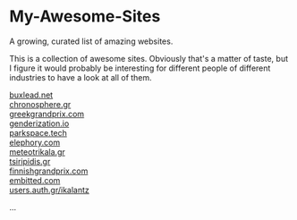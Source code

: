 # My-Awesome-Sites
A growing, curated list of amazing websites.

This is a collection of awesome sites. 
Obviously that's a matter of taste, but I figure it would probably be interesting for different people of different industries to have 
a look at all of them.

<a href="https://buxlead.net " target="_blank">buxlead.net </a> <br>
<a href="http://chronosphere.gr" target="_blank">chronosphere.gr</a> <br>
<a href="http://greekgrandprix.com " target="_blank">greekgrandprix.com </a> <br>
<a href="https://elspoka.github.io/genderization/" target="_blank">genderization.io </a> <br>
<a href="http://parkspace.tech" target="_blank">parkspace.tech</a> <br>
<a href="http://elephory.com" target="_blank">elephory.com</a> <br>
<a href="http://meteotrikala.gr" target="_blank">meteotrikala.gr</a> <br>
<a href="http://tsiripidis.gr" target="_blank">tsiripidis.gr</a> <br>
<a href="http://finnishgrandprix.com" target="_blank">finnishgrandprix.com</a> <br>
<a href="http://embitted.com" target="_blank">embitted.com</a> <br>
<a href="http://users.auth.gr/ikalantz/" target="_blank">users.auth.gr/ikalantz</a> <br>

...
